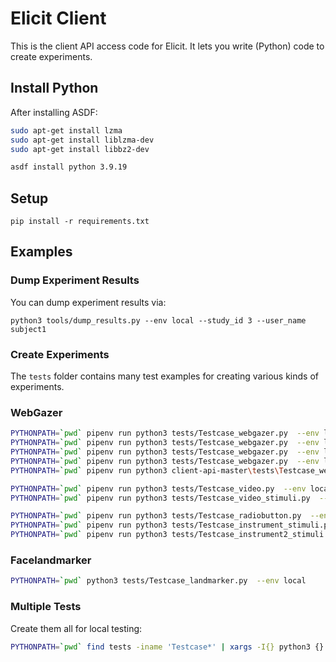
# Elicit Client

This is the client API access code for Elicit.  It lets you write (Python) code to create experiments.

## Install Python

After installing ASDF:


```bash
sudo apt-get install lzma
sudo apt-get install liblzma-dev
sudo apt-get install libbz2-dev

asdf install python 3.9.19
```

## Setup

```
pip install -r requirements.txt
```

## Examples


### Dump Experiment Results

You can dump experiment results via:

```
python3 tools/dump_results.py --env local --study_id 3 --user_name subject1
```

### Create Experiments

The `tests` folder contains many test examples for creating various kinds of experiments. 

### WebGazer

```bash
PYTHONPATH=`pwd` pipenv run python3 tests/Testcase_webgazer.py  --env local
PYTHONPATH=`pwd` pipenv run python3 tests/Testcase_webgazer.py  --env local PYTHONPATH=`pwd` pipenv run python3 client-api-master\tests\Testcase_webgazer.py  --env local
PYTHONPATH=`pwd` pipenv run python3 tests/Testcase_webgazer.py  --env local --ignore_https
PYTHONPATH=`pwd` pipenv run python3 tests/Testcase_webgazer.py  --env local_docker
PYTHONPATH=`pwd` pipenv run python3 client-api-master\tests\Testcase_webgazer.py  --env local
```

```bash
PYTHONPATH=`pwd` pipenv run python3 tests/Testcase_video.py  --env local
PYTHONPATH=`pwd` pipenv run python3 tests/Testcase_video_stimuli.py  --env local

PYTHONPATH=`pwd` pipenv run python3 tests/Testcase_radiobutton.py  --env local
PYTHONPATH=`pwd` pipenv run python3 tests/Testcase_instrument_stimuli.py  --env local
PYTHONPATH=`pwd` pipenv run python3 tests/Testcase_instrument2_stimuli.py  --env local
```

### Facelandmarker

```bash
PYTHONPATH=`pwd` python3 tests/Testcase_landmarker.py  --env local
```

### Multiple Tests

Create them all for local testing:

```bash
PYTHONPATH=`pwd` find tests -iname 'Testcase*' | xargs -I{} python3 {} --env local
```